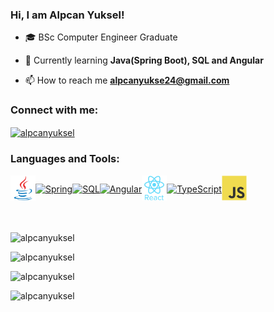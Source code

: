 ### Hi, I am Alpcan Yuksel!

- 🎓 BSc Computer Engineer Graduate

- 🌱 Currently learning **Java(Spring Boot), SQL and Angular**

- 📫 How to reach me **alpcanyukse24@gmail.com**

<h3 align="left">Connect with me:</h3>
<p align="left">
<a href="www.linkedin.com/in/alpcanyuksel" target="blank"><img align="center" src="https://raw.githubusercontent.com/rahuldkjain/github-profile-readme-generator/master/src/images/icons/Social/linked-in-alt.svg" alt="alpcanyuksel" height="30" width="40" /></a></p>

<h3 align="left">Languages and Tools:</h3>
<div style="display: flex; align-items: center;">
  <a href="https://www.java.com" target="_blank" rel="noreferrer"><img src="https://raw.githubusercontent.com/devicons/devicon/master/icons/java/java-original.svg" alt="java" width="40" height="40"/></a>
  <a href="https://spring.io/" target="_blank" rel="noreferrer"><img src="https://spring.io/img/favicon.ico" alt="Spring" width="40" height="40"/></a>
  <a href="https://www.mysql.com/" target="_blank" rel="noreferrer"><img src="https://dev.mysql.com/common/logos/mysql-logo.svg" alt="SQL" width="40" height="40"/></a>
  <a href="https://angular.io/" target="_blank" rel="noreferrer"><img src="https://angular.io/assets/images/logos/angular/angular.svg" alt="Angular" width="40" height="40"/></a>
  <a href="https://reactjs.org/" target="_blank" rel="noreferrer"><img src="https://raw.githubusercontent.com/devicons/devicon/master/icons/react/react-original-wordmark.svg" alt="react" width="40" height="40"/></a>
  <a href="https://www.typescriptlang.org/" target="_blank" rel="noreferrer"><img src="https://www.typescriptlang.org/icons/icon-48x48.png" alt="TypeScript" width="40" height="40"/></a>
  <a href="https://developer.mozilla.org/en-US/docs/Web/JavaScript" target="_blank" rel="noreferrer"><img src="https://raw.githubusercontent.com/devicons/devicon/master/icons/javascript/javascript-original.svg" alt="javascript" width="40" height="40"/></a>
</div> </br></br>


<p align="left">
  <img src="https://github-readme-stats.vercel.app/api/top-langs?username=alpcanyuksel&show_icons=true&locale=en&layout=compact" alt="alpcanyuksel" />
</p>

<p align="left">
  <img src="https://github-readme-stats.vercel.app/api?username=alpcanyuksel&show_icons=true&locale=en" alt="alpcanyuksel" />
</p>

<p align="left">
  <img src="https://github-readme-streak-stats.herokuapp.com/?user=alpcanyuksel" alt="alpcanyuksel" />
</p>

<p align="left">
  <img src="https://komarev.com/ghpvc/?username=alpcanyuksel&label=Profile%20views&color=0e75b6&style=flat-square" alt="alpcanyuksel" />
</p>
